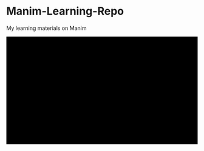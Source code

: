 # Manim-Learning-Repo
My learning materials on Manim

![Square to Circle Animation](MathFunction.gif)